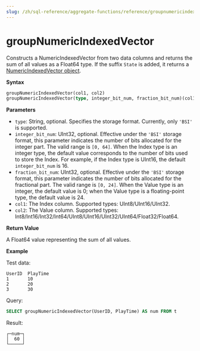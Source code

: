 ```yaml
---
slug: /zh/sql-reference/aggregate-functions/reference/groupnumericindexedvector
---
```


# groupNumericIndexedVector

Constructs a NumericIndexedVector from two data columns and returns the sum of all values as a Float64 type. If the suffix `State` is added, it returns a [NumericIndexedVector object](../../../sql-reference/functions/numeric-indexed-vector-functions.md).

**Syntax**

```sql
groupNumericIndexedVector(col1, col2)
groupNumericIndexedVector(type, integer_bit_num, fraction_bit_num)(col1, col2)
```

**Parameters**

- `type`: String, optional. Specifies the storage format. Currently, only `'BSI'` is supported.
- `integer_bit_num`: UInt32, optional. Effective under the `'BSI'` storage format, this parameter indicates the number of bits allocated for the integer part. The valid range is `[0, 64]`. When the Index type is an integer type, the default value corresponds to the number of bits used to store the Index. For example, if the Index type is UInt16, the default `integer_bit_num` is 16.
- `fraction_bit_num`: UInt32, optional. Effective under the `'BSI'` storage format, this parameter indicates the number of bits allocated for the fractional part. The valid range is `[0, 24]`. When the Value type is an integer, the default value is 0; when the Value type is a floating-point type, the default value is 24.
- `col1`: The Index column. Supported types: UInt8/UInt16/UInt32.
- `col2`: The Value column. Supported types: Int8/Int16/Int32/Int64/UInt8/UInt16/UInt32/UInt64/Float32/Float64.

**Return Value**

A Float64 value representing the sum of all values.

**Example**

Test data:

```text
UserID  PlayTime
1       10
2       20
3       30
```

Query:

```sql
SELECT groupNumericIndexedVector(UserID, PlayTime) AS num FROM t
```

Result:

```text
┌─num─┐
│  60 │
└─────┘
```

